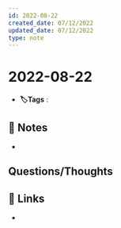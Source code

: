 ```yaml
---
id: 2022-08-22
created_date: 07/12/2022
updated_date: 07/12/2022
type: note
---
```


#  2022-08-22
- **🏷️Tags** :   
[ ](#anki-card)
## 📝 Notes
- 


## Questions/Thoughts


## 🔗 Links
- 